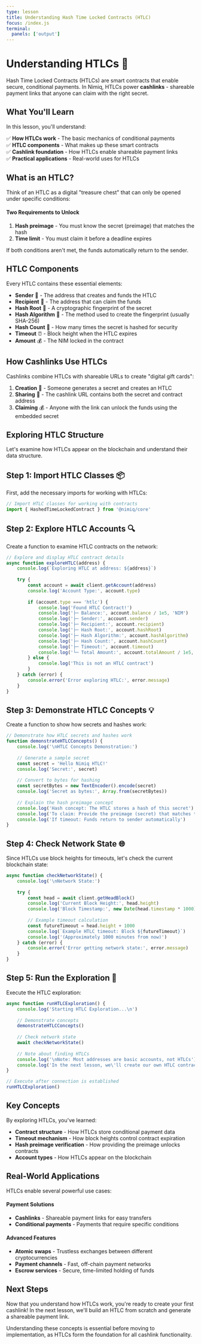 ```yaml
---
type: lesson
title: Understanding Hash Time Locked Contracts (HTLC)
focus: /index.js
terminal:
  panels: ['output']
---
```


# Understanding HTLCs 🔐

Hash Time Locked Contracts (HTLCs) are smart contracts that enable secure, conditional payments. In Nimiq, HTLCs power **cashlinks** - shareable payment links that anyone can claim with the right secret.

## What You'll Learn

In this lesson, you'll understand:

✅ **How HTLCs work** - The basic mechanics of conditional payments  
✅ **HTLC components** - What makes up these smart contracts  
✅ **Cashlink foundation** - How HTLCs enable shareable payment links  
✅ **Practical applications** - Real-world uses for HTLCs

## What is an HTLC?

Think of an HTLC as a digital "treasure chest" that can only be opened under specific conditions:

#### Two Requirements to Unlock
1. **Hash preimage** - You must know the secret (preimage) that matches the hash
2. **Time limit** - You must claim it before a deadline expires

If both conditions aren't met, the funds automatically return to the sender.

## HTLC Components

Every HTLC contains these essential elements:

- **Sender** 👤 - The address that creates and funds the HTLC
- **Recipient** 📍 - The address that can claim the funds  
- **Hash Root** 🔐 - A cryptographic fingerprint of the secret
- **Hash Algorithm** 🧮 - The method used to create the fingerprint (usually SHA-256)
- **Hash Count** 🔢 - How many times the secret is hashed for security
- **Timeout** ⏰ - Block height when the HTLC expires
- **Amount** 💰 - The NIM locked in the contract

## How Cashlinks Use HTLCs

Cashlinks combine HTLCs with shareable URLs to create "digital gift cards":

1. **Creation** 📝 - Someone generates a secret and creates an HTLC
2. **Sharing** 🔗 - The cashlink URL contains both the secret and contract address
3. **Claiming** 💰 - Anyone with the link can unlock the funds using the embedded secret

## Exploring HTLC Structure

Let's examine how HTLCs appear on the blockchain and understand their data structure.

## Step 1: Import HTLC Classes 📦

First, add the necessary imports for working with HTLCs:

```js
// Import HTLC classes for working with contracts
import { HashedTimeLockedContract } from '@nimiq/core'
```

## Step 2: Explore HTLC Accounts 🔍

Create a function to examine HTLC contracts on the network:

```js
// Explore and display HTLC contract details
async function exploreHTLC(address) {
    console.log(`Exploring HTLC at address: ${address}`)
    
    try {
        const account = await client.getAccount(address)
        console.log('Account Type:', account.type)
        
        if (account.type === 'htlc') {
            console.log('Found HTLC Contract!')
            console.log('├─ Balance:', account.balance / 1e5, 'NIM')
            console.log('├─ Sender:', account.sender)
            console.log('├─ Recipient:', account.recipient)
            console.log('├─ Hash Root:', account.hashRoot)
            console.log('├─ Hash Algorithm:', account.hashAlgorithm)
            console.log('├─ Hash Count:', account.hashCount)
            console.log('├─ Timeout:', account.timeout)
            console.log('└─ Total Amount:', account.totalAmount / 1e5, 'NIM')
        } else {
            console.log('This is not an HTLC contract')
        }
    } catch (error) {
        console.error('Error exploring HTLC:', error.message)
    }
}
```

## Step 3: Demonstrate HTLC Concepts 💡

Create a function to show how secrets and hashes work:

```js
// Demonstrate how HTLC secrets and hashes work
function demonstrateHTLCConcepts() {
    console.log('\nHTLC Concepts Demonstration:')
    
    // Generate a sample secret
    const secret = 'Hello Nimiq HTLC!'
    console.log('Secret:', secret)
    
    // Convert to bytes for hashing
    const secretBytes = new TextEncoder().encode(secret)
    console.log('Secret as bytes:', Array.from(secretBytes))
    
    // Explain the hash preimage concept
    console.log('Hash concept: The HTLC stores a hash of this secret')
    console.log('To claim: Provide the preimage (secret) that matches the hash')
    console.log('If timeout: Funds return to sender automatically')
}
```

## Step 4: Check Network State 🌐

Since HTLCs use block heights for timeouts, let's check the current blockchain state:

```js
async function checkNetworkState() {
    console.log('\nNetwork State:')
    
    try {
        const head = await client.getHeadBlock()
        console.log('Current Block Height:', head.height)
        console.log('Block Timestamp:', new Date(head.timestamp * 1000).toLocaleString())
        
        // Example timeout calculation
        const futureTimeout = head.height + 1000
        console.log(`Example HTLC timeout: Block ${futureTimeout}`)
        console.log('(Approximately 1000 minutes from now)')
    } catch (error) {
        console.error('Error getting network state:', error.message)
    }
}
```

## Step 5: Run the Exploration 🚀

Execute the HTLC exploration:

```js
async function runHTLCExploration() {
    console.log('Starting HTLC Exploration...\n')
    
    // Demonstrate concepts
    demonstrateHTLCConcepts()
    
    // Check network state
    await checkNetworkState()
    
    // Note about finding HTLCs
    console.log('\nNote: Most addresses are basic accounts, not HTLCs')
    console.log('In the next lesson, we\'ll create our own HTLC contracts')
}

// Execute after connection is established
runHTLCExploration()
```

## Key Concepts

By exploring HTLCs, you've learned:

- **Contract structure** - How HTLCs store conditional payment data
- **Timeout mechanism** - How block heights control contract expiration
- **Hash preimage verification** - How providing the preimage unlocks contracts
- **Account types** - How HTLCs appear on the blockchain

## Real-World Applications

HTLCs enable several powerful use cases:

#### Payment Solutions
- **Cashlinks** - Shareable payment links for easy transfers
- **Conditional payments** - Payments that require specific conditions

#### Advanced Features  
- **Atomic swaps** - Trustless exchanges between different cryptocurrencies
- **Payment channels** - Fast, off-chain payment networks
- **Escrow services** - Secure, time-limited holding of funds

## Next Steps

Now that you understand how HTLCs work, you're ready to create your first cashlink! In the next lesson, we'll build an HTLC from scratch and generate a shareable payment link.

Understanding these concepts is essential before moving to implementation, as HTLCs form the foundation for all cashlink functionality.
